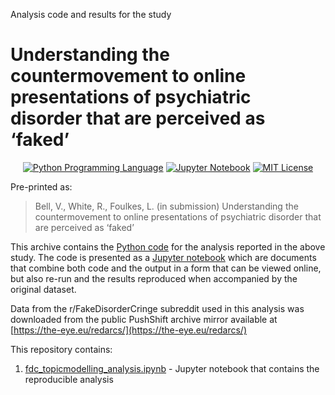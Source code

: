 Analysis code and results for the study

#  Understanding the countermovement to online presentations of psychiatric disorder that are perceived as ‘faked’

<p align="center">
	<a href="https://en.wikipedia.org/wiki/Python_(programming_language)"><img
		alt="Python Programming Language"
		src="https://img.shields.io/badge/Language-Python-%232268BB.svg"></a>
	<a href="https://en.wikipedia.org/wiki/Project_Jupyter#Jupyter_Notebook"><img
		alt="Jupyter Notebook"
		src="https://img.shields.io/badge/Jupyter-Notebook-68B7EB"></a>
	<a href="https://opensource.org/licenses/MIT"><img
		alt="MIT License"
		src="https://img.shields.io/badge/license-MIT-blue.svg"></a>
</p>

Pre-printed as: 

> Bell, V., White, R., Foulkes, L. (in submission) Understanding the countermovement to online presentations of psychiatric disorder that are perceived as ‘faked’

This archive contains the [Python code](https://en.wikipedia.org/wiki/Python_(programming_language)) for the analysis reported in the above study. The code is presented as a [Jupyter notebook](https://jupyter-notebook-beginner-guide.readthedocs.io/en/latest/what_is_jupyter.html) which are documents that combine both code and the output in a form that can be viewed online, but also re-run and the results reproduced when accompanied by the original dataset.

Data from the r/FakeDisorderCringe subreddit used in this analysis was downloaded from the public PushShift archive mirror available at [https://the-eye.eu/redarcs/](https://the-eye.eu/redarcs/)

This repository contains:

1.  [fdc_topicmodelling_analysis.ipynb](https://github.com/vaughanbell/fdk_analysis/blob/main/fdc_topicmodelling_analysis.ipynb) - Jupyter notebook that contains the reproducible analysis

   
